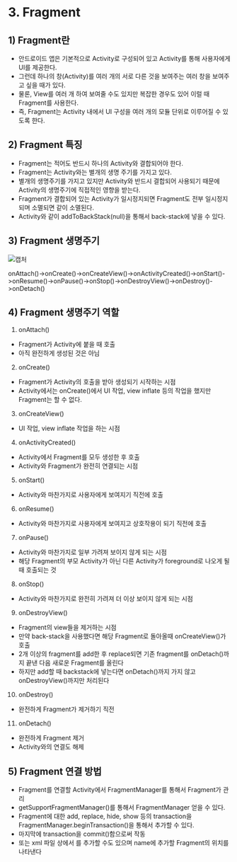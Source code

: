 # 3. Fragment
## 1) Fragment란
+ 안드로이드 앱은 기본적으로 Activity로 구성되어 있고 Activity를 통해 사용자에게 UI를 제공한다.
+ 그런데 하나의 창(Activity)를 여러 개의 서로 다른 것을 보여주는 여러 창을 보여주고 싶을 때가 있다.
+ 물론, View를 여러 개 하여 보여줄 수도 있지만 복잡한 경우도 있어 이럴 때 Fragment를 사용한다.
+ 즉, Fragment는 Activity 내에서 UI 구성을 여러 개의 모듈 단위로 이루어질 수 있도록 한다.

## 2) Fragment 특징
+ Fragment는 적어도 반드시 하나의 Activity와 결합되어야 한다.
+ Fragment는 Activity와는 별개의 생명 주기를 가지고 있다.
+ 별개의 생명주기를 가지고 있지만 Activity와 반드시 결합되어 사용되기 때문에 Activity의 생명주기에 직접적인 영향을 받는다.
+ Fragment가 결합되어 있는 Activity가 일시정지되면 Fragment도 전부 일시정지되며 소멸되면 같이 소멸된다.
+ Activity와 같이 addToBackStack(null)을 통해서 back-stack에 넣을 수 있다.

## 3) Fragment 생명주기
![캡처](https://user-images.githubusercontent.com/17876424/118468260-8ceb8500-b73f-11eb-9756-121827a2cb76.PNG)

onAttach()->onCreate()->onCreateView()->onActivityCreated()->onStart()->onResume()->onPause()->onStop()->onDestroyView()->onDestroy()->onDetach()

## 4) Fragment 생명주기 역할
1. onAttach()
+ Fragment가 Activity에 붙을 때 호출
+ 아직 완전하게 생성된 것은 아님
2. onCreate()
+ Fragment가 Activity의 호출을 받아 생성되기 시작하는 시점
+ Activity에서는 onCreate()에서 UI 작업, view inflate 등의 작업을 했지만 Fragment는 할 수 없다.

3. onCreateView()
+ UI 작업, view inflate 작업을 하는 시점

4. onActivityCreated()
+ Activity에서 Fragment를 모두 생성한 후 호출
+ Activity와 Fragment가 완전히 연결되는 시점

5. onStart()
+ Activity와 마찬가지로 사용자에게 보여지기 직전에 호출

6. onResume()
+ Activity와 마찬가지로 사용자에게 보여지고 상호작용이 되기 직전에 호출

7. onPause()
+ Activity와 마찬가지로 일부 가려져 보이지 않게 되는 시점
+ 해당 Fragment의 부모 Activity가 아닌 다른 Activity가 foreground로 나오게 될 때 호출되는 것

8. onStop()
+ Activity와 마찬가지로 완전히 가려져 더 이상 보이지 않게 되는 시점

9. onDestroyView()
+ Fragment의 view들을 제거하는 시점
+ 만약 back-stack을 사용했다면 해당 Fragment로 돌아올때 onCreateView()가 호출
+ 2개 이상의 fragment를 add한 후 replace되면 기존 fragment를 onDetach()까지 끝낸 다음 새로운 Fragment를 올린다
+ 하지만 add할 때 backstack에 넣는다면 onDetach()까지 가지 않고 onDestroyView()까지만 처리된다

10. onDestroy()
+ 완전하게 Fragment가 제거하기 직전

11. onDetach()
+ 완전하게 Fragment 제거
+ Activity와의 연결도 해제

## 5) Fragment 연결 방법
+ Fragment를 연결할 Activity에서 FragmentManager를 통해서 Fragment가 관리
+ getSupportFragmentManager()를 통해서 FragmentManager 얻을 수 있다.
+ Fragment에 대한 add, replace, hide, show 등의 transaction을 FragmentManager.beginTransaction()을 통해서 추가할 수 있다.
+ 마지막에 transaction을 commit()함으로써 작동
+ 또는 xml 파일 상에서 <fragment>를 추가할 수도 있으며 name에 추가할 Fragment의 위치를 나타낸다
